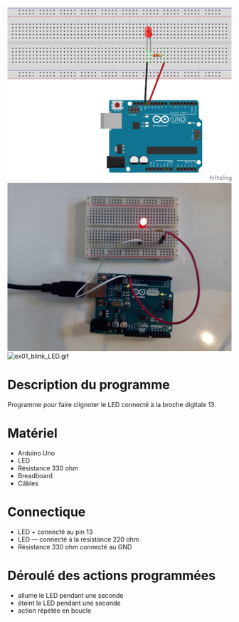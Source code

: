 ![ex01_blink_LED.png](ex01_blink_LED.png)
![ex01_blink_LED_pic01.jpg](ex01_blink_LED_pic01.jpg)
![ex01_blink_LED.gif](ex01_blink_LED.gif)

# Description du programme
Programme pour faire clignoter le LED connecté à la broche digitale 13.

# Matériel
  - Arduino Uno
  - LED
  - Résistance 330 ohm
  - Breadboard
  - Câbles

# Connectique
  - LED + connecté au pin 13
  - LED — connecté à la résistance 220 ohm
  - Résistance 330 ohm connecté au GND

# Déroulé des actions programmées
  - allume le LED pendant une seconde
  - éteint le LED pendant une seconde
  - action répétée en boucle